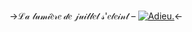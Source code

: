 ->ℒ𝒶 𝓁𝓊𝓂𝒾𝑒̀𝓇𝑒 𝒹𝑒 𝒿𝓊𝒾𝓁𝓁𝑒𝓉 𝓈'𝑒𝓉𝑒𝒾𝓃𝓉 – [![Adieu.](https://files.catbox.moe/ksmb2m.png)](https://www.youtube.com/watch?v=HQkGUzIiIc4&t=231s)<-